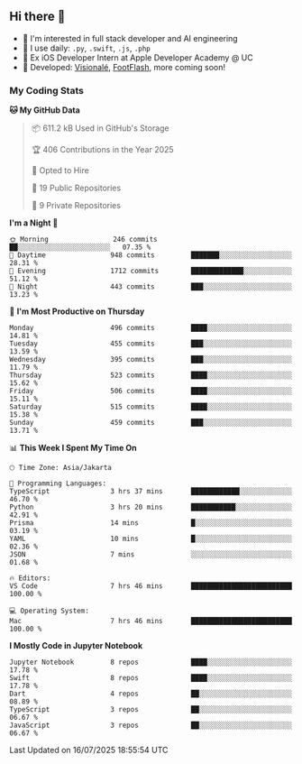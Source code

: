 ## Hi there 👋

- 🤖 I'm interested in full stack developer and AI engineering
- 🌱 I use daily: `.py`, `.swift`, `.js`, `.php`
- 🍎 Ex iOS Developer Intern at Apple Developer Academy @ UC
- 🔨 Developed: [Visionalé](https://apps.apple.com/id/app/visional%C3%A9/id6737191146), [FootFlash](https://apps.apple.com/id/app/footflash/id6550905078), more coming soon!

### My Coding Stats

<!--START_SECTION:waka-->
**🐱 My GitHub Data** 

> 📦 611.2 kB Used in GitHub's Storage 
 > 
> 🏆 406 Contributions in the Year 2025
 > 
> 💼 Opted to Hire
 > 
> 📜 19 Public Repositories 
 > 
> 🔑 9 Private Repositories 
 > 
**I'm a Night 🦉** 

```text
🌞 Morning                246 commits         ██░░░░░░░░░░░░░░░░░░░░░░░   07.35 % 
🌆 Daytime                948 commits         ███████░░░░░░░░░░░░░░░░░░   28.31 % 
🌃 Evening                1712 commits        █████████████░░░░░░░░░░░░   51.12 % 
🌙 Night                  443 commits         ███░░░░░░░░░░░░░░░░░░░░░░   13.23 % 
```
📅 **I'm Most Productive on Thursday** 

```text
Monday                   496 commits         ████░░░░░░░░░░░░░░░░░░░░░   14.81 % 
Tuesday                  455 commits         ███░░░░░░░░░░░░░░░░░░░░░░   13.59 % 
Wednesday                395 commits         ███░░░░░░░░░░░░░░░░░░░░░░   11.79 % 
Thursday                 523 commits         ████░░░░░░░░░░░░░░░░░░░░░   15.62 % 
Friday                   506 commits         ████░░░░░░░░░░░░░░░░░░░░░   15.11 % 
Saturday                 515 commits         ████░░░░░░░░░░░░░░░░░░░░░   15.38 % 
Sunday                   459 commits         ███░░░░░░░░░░░░░░░░░░░░░░   13.71 % 
```


📊 **This Week I Spent My Time On** 

```text
🕑︎ Time Zone: Asia/Jakarta

💬 Programming Languages: 
TypeScript               3 hrs 37 mins       ████████████░░░░░░░░░░░░░   46.70 % 
Python                   3 hrs 20 mins       ███████████░░░░░░░░░░░░░░   42.91 % 
Prisma                   14 mins             █░░░░░░░░░░░░░░░░░░░░░░░░   03.19 % 
YAML                     10 mins             █░░░░░░░░░░░░░░░░░░░░░░░░   02.36 % 
JSON                     7 mins              ░░░░░░░░░░░░░░░░░░░░░░░░░   01.68 % 

🔥 Editors: 
VS Code                  7 hrs 46 mins       █████████████████████████   100.00 % 

💻 Operating System: 
Mac                      7 hrs 46 mins       █████████████████████████   100.00 % 
```

**I Mostly Code in Jupyter Notebook** 

```text
Jupyter Notebook         8 repos             ████░░░░░░░░░░░░░░░░░░░░░   17.78 % 
Swift                    8 repos             ████░░░░░░░░░░░░░░░░░░░░░   17.78 % 
Dart                     4 repos             ██░░░░░░░░░░░░░░░░░░░░░░░   08.89 % 
TypeScript               3 repos             ██░░░░░░░░░░░░░░░░░░░░░░░   06.67 % 
JavaScript               3 repos             ██░░░░░░░░░░░░░░░░░░░░░░░   06.67 % 
```




 Last Updated on 16/07/2025 18:55:54 UTC
<!--END_SECTION:waka-->

<!--
**nico-samuelson/nico-samuelson** is a ✨ _special_ ✨ repository because its `README.md` (this file) appears on your GitHub profile.

Here are some ideas to get you started:

- 🔭 I’m currently working on ...
- 🌱 I’m currently learning ...
- 👯 I’m looking to collaborate on ...
- 🤔 I’m looking for help with ...
- 💬 Ask me about ...
- 📫 How to reach me: ...
- 😄 Pronouns: ...
- ⚡ Fun fact: ...
-->
